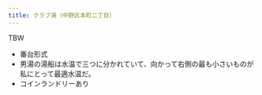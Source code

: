 ```yaml
---
title: クラブ湯（中野区本町二丁目）
---
```


TBW

* 番台形式
* 男湯の湯船は水温で三つに分かれていて、向かって右側の最も小さいものが私にとって最適水温だ。
* コインランドリーあり

